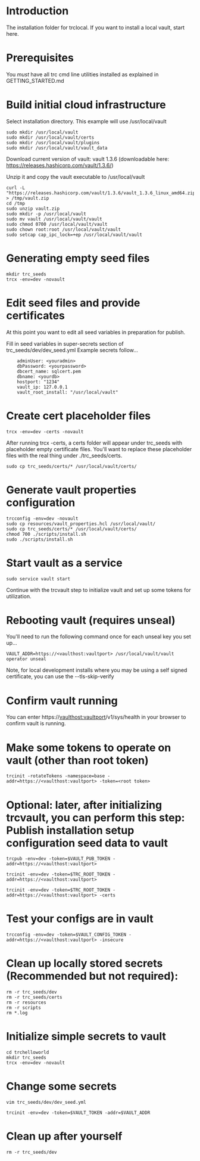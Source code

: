 # Introduction 
The installation folder for trclocal.  If you want to install a local vault, start here.

# Prerequisites
You *must* have all trc cmd line utilities installed as explained in GETTING_STARTED.md

# Build initial cloud infrastructure
Select installation directory.  This example will use /usr/local/vault

```
sudo mkdir /usr/local/vault
sudo mkdir /usr/local/vault/certs
sudo mkdir /usr/local/vault/plugins
sudo mkdir /usr/local/vault/vault_data
```

Download current version of vault: vault 1.3.6 (downloadable here: https://releases.hashicorp.com/vault/1.3.6/)

Unzip it and copy the vault executable to /usr/local/vault

```
curl -L "https://releases.hashicorp.com/vault/1.3.6/vault_1.3.6_linux_amd64.zip" > /tmp/vault.zip
cd /tmp
sudo unzip vault.zip
sudo mkdir -p /usr/local/vault
sudo mv vault /usr/local/vault/vault
sudo chmod 0700 /usr/local/vault/vault
sudo chown root:root /usr/local/vault/vault
sudo setcap cap_ipc_lock=+ep /usr/local/vault/vault
```

# Generating empty seed files
```
mkdir trc_seeds
trcx -env=dev -novault
```

# Edit seed files and provide certificates
At this point you want to edit all seed variables in preparation for publish.

Fill in seed variables in super-secrets section of trc_seeds/dev/dev_seed.yml
Example secrets follow...
```
    adminUser: <youradmin>
    dbPassword: <yourpassword>
    dbcert_name: sqlcert.pem
    dbname: <yourdb>
    hostport: "1234"
    vault_ip: 127.0.0.1
    vault_root_install: "/usr/local/vault"
```

# Create cert placeholder files
```
trcx -env=dev -certs -novault
```

After running trcx -certs, a certs folder will appear under trc_seeds with placeholder empty certificate files.
You'll want to replace these placeholder files with the real thing under ./trc_seeds/certs.
```
sudo cp trc_seeds/certs/* /usr/local/vault/certs/
```

# Generate vault properties configuration
```
trcconfig -env=dev -novault
sudo cp resources/vault_properties.hcl /usr/local/vault/
sudo cp trc_seeds/certs/* /usr/local/vault/certs/
chmod 700 ./scripts/install.sh
sudo ./scripts/install.sh
```

# Start vault as a service
```
sudo service vault start
```

Continue with the trcvault step to initialize vault and set up some tokens for utilization.

# Rebooting vault (requires unseal)
You'll need to run the following command once for each unseal key you set up...

```
VAULT_ADDR=https://<vaulthost:vaultport> /usr/local/vault/vault operator unseal
```

Note, for local development installs where you may be using a self signed certificate, you can use the --tls-skip-verify

# Confirm vault running
You can enter https://<vaulthost:vaultport>/v1/sys/health in your browser to confirm vault is running.

# Make some tokens to operate on vault (other than root token)
```
trcinit -rotateTokens -namespace=base -addr=https://<vaulthost:vaultport> -token=<root token>
```

# Optional: later, after initializing trcvault, you can perform this step: Publish installation setup configuration seed data to vault
```
trcpub -env=dev -token=$VAULT_PUB_TOKEN -addr=https://<vaulthost:vaultport>
```

```
trcinit -env=dev -token=$TRC_ROOT_TOKEN -addr=https://<vaulthost:vaultport>
```

```
trcinit -env=dev -token=$TRC_ROOT_TOKEN -addr=https://<vaulthost:vaultport> -certs
```

# Test your configs are in vault
```
trcconfig -env=dev -token=$VAULT_CONFIG_TOKEN -addr=https://<vaulthost:vaultport> -insecure 
```

# Clean up locally stored secrets (Recommended but not required):
```
rm -r trc_seeds/dev
rm -r trc_seeds/certs
rm -r resources
rm -r scripts
rm *.log
```

# Initialize simple secrets to vault
```
cd trchelloworld
mkdir trc_seeds
trcx -env=dev -novault
```

# Change some secrets 
```
vim trc_seeds/dev/dev_seed.yml
```

```
trcinit -env=dev -token=$VAULT_TOKEN -addr=$VAULT_ADDR
```

# Clean up after yourself
```
rm -r trc_seeds/dev
```
